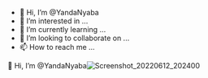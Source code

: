 - 👋 Hi, I’m @YandaNyaba
- 👀 I’m interested in ...
- 🌱 I’m currently learning ...
- 💞️ I’m looking to collaborate on ...
- 📫 How to reach me ...

<!---
YandaNyaba/YandaNyaba is a ✨ special ✨ repository because its `README.md` (this file) appears on your GitHub profile.
You can click the Preview link to take a look at your changes.
--->
 👋 Hi, I’m @YandaNyaba![Screenshot_20220612_202400](https://github.com/YandaNyaba/YandaNyaba/assets/136013366/7f5e021c-c30d-4c20-8267-560d69c23370)
